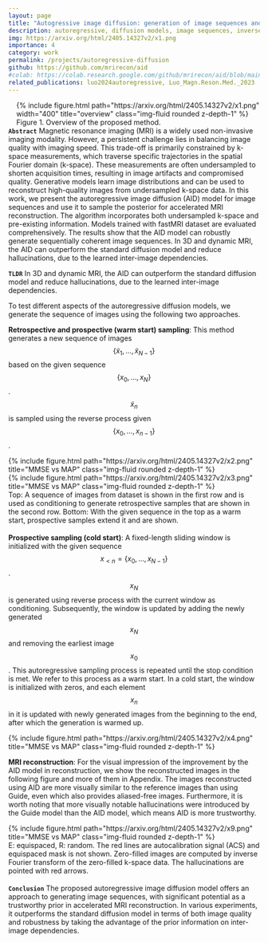 ```yaml
---
layout: page
title: "Autogressive image diffusion: generation of image sequences and application in MRI reconstruction"
description: autoregressive, diffusion models, image sequences, inverse problem, MRI reconstruction
img: https://arxiv.org/html/2405.14327v2/x1.png
importance: 4
category: work
permalink: /projects/autoregressive-diffusion
github: https://github.com/mrirecon/aid
#colab: https://colab.research.google.com/github/mrirecon/aid/blob/main/scripts/demo_recon.ipynb
related_publications: luo2024autoregressive, Luo_Magn.Reson.Med._2023
---
```

<div style="float: right; margin-left: 1rem; margin-bottom: 0rem">
{% include figure.html path="https://arxiv.org/html/2405.14327v2/x1.png" width="400" title="overview" class="img-fluid rounded z-depth-1" %}
<div class="caption_post">
    Figure 1. Overview of the proposed method.
</div>
</div>

**`Abstract`** Magnetic resonance imaging (MRI) is a widely used non-invasive imaging modality. However, a persistent challenge lies in balancing image quality with imaging speed. This trade-off is primarily constrained by k-space measurements, which traverse specific trajectories in the spatial Fourier domain (k-space). These measurements are often undersampled to shorten acquisition times, resulting in image artifacts and compromised quality. Generative models learn image distributions and can be used to reconstruct high-quality images from undersampled k-space data. In this work, we present the autoregressive image diffusion (AID) model for image sequences and use it to sample the posterior for accelerated MRI reconstruction. The algorithm incorporates both undersampled k-space and pre-existing information. Models trained with fastMRI dataset are evaluated comprehensively. The results show that the AID model can robustly generate sequentially coherent image sequences. In 3D and dynamic MRI, the AID can outperform the standard diffusion model and reduce hallucinations, due to the learned inter-image dependencies.

**`TLDR`** In 3D and dynamic MRI, the AID can outperform the standard diffusion model and reduce hallucinations, due to the learned inter-image dependencies.

To test different aspects of the autoregressive diffusion models, we generate the sequence of images using the following two approaches.

**Retrospective and prospective (warm start) sampling**:
This method generates a new sequence of images $$\{\tilde{x}_1, \ldots, \tilde{x}_{N-1}\}$$ based on the given sequence $$\{x_0, \ldots, x_N\}$$. $$\tilde{x}_n$$ is sampled using the reverse process given $$\{x_0, \ldots, x_{n-1}\}$$.

<div class="col-sm mt-3 mt-md-0">
{% include figure.html path="https://arxiv.org/html/2405.14327v2/x2.png" title="MMSE vs MAP" class="img-fluid rounded z-depth-1" %}
</div>

<div class="col-sm mt-3 mt-md-0">
{% include figure.html path="https://arxiv.org/html/2405.14327v2/x3.png" title="MMSE vs MAP" class="img-fluid rounded z-depth-1" %}
<div class="caption_post" style="margin-bottom: 1.15rem">
Top: A sequence of images from dataset is shown in the first row and is used as conditioning to generate retrospective samples that are shown in the second row. Bottom: With the given sequence in the top as a warm start, prospective samples extend it and are shown.
</div>
</div>

**Prospective sampling (cold start)**:
A fixed-length sliding window is initialized with the given sequence $$x_{<n}=\{x_0, \ldots, x_{N-1}\}$$. $$x_N$$ is generated using reverse process with the current window as conditioning. Subsequently, the window is updated by adding the newly generated $$x_N$$ and removing the earliest image $$x_0$$. This autoregressive sampling process is repeated until the stop condition is met. We refer to this process as a warm start. In a cold start, the window is initialized with zeros, and each element $$x_n$$ in it is updated with newly generated images from the beginning to the end, after which the generation is warmed up.
<div class="col-sm mt-3 mt-md-0">
{% include figure.html path="https://arxiv.org/html/2405.14327v2/x4.png" title="MMSE vs MAP" class="img-fluid rounded z-depth-1" %}
</div>

**MRI reconstruction**:
For the visual impression of the improvement by the AID model in reconstruction, we show the reconstructed images in the following figure and more of them in Appendix. The images reconstructed using AID are more visually similar to the reference images than using Guide, even which also provides aliased-free images. Furthermore, it is worth noting that more visually notable hallucinations were introduced by the Guide model than the AID model, which means AID is more trustworthy.
<div class="col-sm mt-3 mt-md-0">
{% include figure.html path="https://arxiv.org/html/2405.14327v2/x9.png" title="MMSE vs MAP" class="img-fluid rounded z-depth-1" %}
<div class="caption_post" style="margin-bottom: 1.15rem">
E: equispaced, R: random. The red lines are autocalibration signal (ACS) and equispaced mask is not shown. Zero-filled images are computed by inverse Fourier transform of the zero-filled k-space data. The hallucinations are pointed with red arrows.
</div>
</div>


**`Conclusion`** The proposed autoregressive image diffusion model offers an approach to generating image sequences, with significant potential as a trustworthy prior in accelerated MRI reconstruction. In various experiments, it outperforms the standard diffusion model in terms of both image quality and robustness by taking the advantage of the prior information on inter-image dependencies.